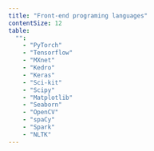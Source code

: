 ```yaml
---
title: "Front-end programing languages"
contentSize: 12
table:
  "":
    - "PyTorch"
    - "Tensorflow"
    - "MXnet"
    - "Kedro"
    - "Keras"
    - "Sci-kit"
    - "Scipy"
    - "Matplotlib"
    - "Seaborn"
    - "OpenCV"
    - "spaCy"
    - "Spark"
    - "NLTK"
---
```

